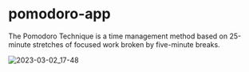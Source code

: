 # pomodoro-app
The Pomodoro Technique is a time management method based on 25-minute stretches of focused work broken by five-minute breaks.

![2023-03-02_17-48](https://user-images.githubusercontent.com/67952319/222478637-7a24f56f-5b39-4f11-a6f6-6f31a0710bab.png)
